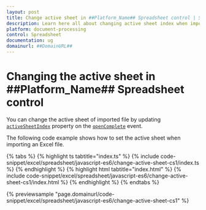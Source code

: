 ```yaml
---
layout: post
title: Change active sheet in ##Platform_Name## Spreadsheet control | Syncfusion
description: Learn here all about changing active sheet index when import a file in Syncfusion ##Platform_Name## Spreadsheet control of Syncfusion Essential JS 2 and more.
platform: document-processing
control: Spreadsheet 
documentation: ug
domainurl: ##DomainURL##
---
```


# Changing the active sheet in ##Platform_Name## Spreadsheet control

You can change the active sheet of imported file by updating [`activeSheetIndex`](https://helpej2.syncfusion.com/documentation/api/spreadsheet/#activesheetindex) property on the [`openComplete`](https://helpej2.syncfusion.com/documentation/api/spreadsheet/#opencomplete) event.

The following code example shows how to set the active sheet when importing an Excel file.

{% tabs %}
{% highlight ts tabtitle="index.ts" %}
{% include code-snippet/excel/spreadsheet/javascript-es6/change-active-sheet-cs1/index.ts %}
{% endhighlight %}
{% highlight html tabtitle="index.html" %}
{% include code-snippet/excel/spreadsheet/javascript-es6/change-active-sheet-cs1/index.html %}
{% endhighlight %}
{% endtabs %}
        
{% previewsample "page.domainurl/code-snippet/excel/spreadsheet/javascript-es6/change-active-sheet-cs1" %}
